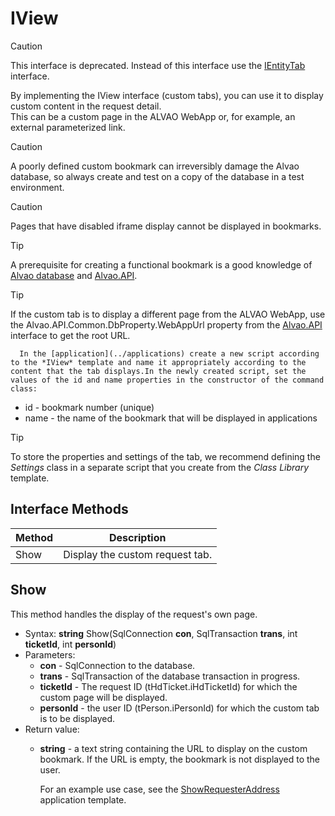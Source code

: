 # IView

> [!CAUTION]
> This interface is deprecated. Instead of this interface use the [IEntityTab](../../alvao-am-custom-apps/applications/i-entity-tab) interface.

By implementing the IView interface (custom tabs), you can use it to display custom content in the request detail.       
     This can be a custom page in the ALVAO WebApp or, for example, an external parameterized link.

> [!CAUTION]
> A poorly defined custom bookmark can irreversibly damage the Alvao database, so always create and test on a copy of the database in a test environment.

> [!CAUTION]
> Pages that have disabled iframe display cannot be displayed in bookmarks.

> [!TIP]
> A prerequisite for creating a functional bookmark is a good knowledge of [Alvao database](../../../alvao-asset-management/implementation/customization/database) and [Alvao.API](../../../alvao-asset-management/implementation/customization/alvao-api).

> [!TIP]
> If the custom tab is to display a different page from the ALVAO WebApp, use the Alvao.API.Common.DbProperty.WebAppUrl property from the [Alvao.API](../../../alvao-asset-management/implementation/customization/alvao-api) interface to get the root URL.

      In the [application](../applications) create a new script according to the *IView* template and name it appropriately according to the content that the tab displays.In the newly created script, set the values of the id and name properties in the constructor of the command class:
- id - bookmark number (unique)
- name - the name of the bookmark that will be displayed in applications

> [!TIP]
> To store the properties and settings of the tab, we recommend defining the *Settings* class in a separate script that you create from the *Class Library* template.

## Interface Methods

| Method | Description |
| --- | --- |
| Show | Display the custom request tab. |

## Show
This method handles the display of the request's own page.
- Syntax: **string** Show(SqlConnection **con**, SqlTransaction **trans**, int **ticketId**, int **personId**)
- Parameters:
    - **con** - SqlConnection to the database.
    - **trans** - SqlTransaction of the database transaction in progress.
    - **ticketId** - The request ID (tHdTicket.iHdTicketId) for which the custom page will be displayed.
    - **personId** - the user ID (tPerson.iPersonId) for which the custom tab is to be displayed.
- Return value:
    - **string** - a text string containing the URL to display on the custom bookmark. If the URL is empty, the bookmark is not displayed to the user.

      For an example use case, see the [ShowRequesterAddress](../../../modules/alvao-am-custom-apps/applications/templates) application template.

